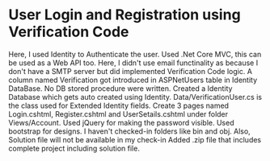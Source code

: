 # User Login and Registration using Verification Code
Here, I used Identity to Authenticate the user. 
Used .Net Core MVC, this can be used as a Web API too.
Here, I didn't use email functinality as because I don't have a SMTP server but did implemented Verification Code logic. A column named Verification got introduced in ASPNetUsers table in Identity DataBase.
No DB stored procedure were written. Created a Identity Database which gets auto created using Identity.
Data/VerificationUser.cs is the class used for Extended Identity fields.
Create 3 pages named Login.cshtml, Register.cshtml and UserSetails.cshtml under folder Views/Account.
Used jQuery for making the password visible.
Used bootstrap for designs.
I haven't checked-in folders like bin and obj.
Also, Solution file will not be available in my check-in
Added .zip file that includes complete project including solution file. 

